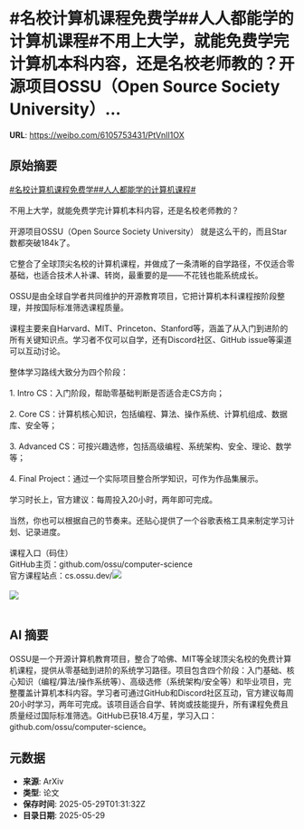 # #名校计算机课程免费学##人人都能学的计算机课程#不用上大学，就能免费学完计算机本科内容，还是名校老师教的？开源项目OSSU（Open Source Society University）...

**URL**: https://weibo.com/6105753431/PtVnIl1OX

## 原始摘要

<a href="https://m.weibo.cn/search?containerid=231522type%3D1%26t%3D10%26q%3D%23%E5%90%8D%E6%A0%A1%E8%AE%A1%E7%AE%97%E6%9C%BA%E8%AF%BE%E7%A8%8B%E5%85%8D%E8%B4%B9%E5%AD%A6%23&amp;extparam=%23%E5%90%8D%E6%A0%A1%E8%AE%A1%E7%AE%97%E6%9C%BA%E8%AF%BE%E7%A8%8B%E5%85%8D%E8%B4%B9%E5%AD%A6%23" data-hide=""><span class="surl-text">#名校计算机课程免费学#</span></a><a href="https://m.weibo.cn/search?containerid=231522type%3D1%26t%3D10%26q%3D%23%E4%BA%BA%E4%BA%BA%E9%83%BD%E8%83%BD%E5%AD%A6%E7%9A%84%E8%AE%A1%E7%AE%97%E6%9C%BA%E8%AF%BE%E7%A8%8B%23&amp;extparam=%23%E4%BA%BA%E4%BA%BA%E9%83%BD%E8%83%BD%E5%AD%A6%E7%9A%84%E8%AE%A1%E7%AE%97%E6%9C%BA%E8%AF%BE%E7%A8%8B%23" data-hide=""><span class="surl-text">#人人都能学的计算机课程#</span></a><br><br>不用上大学，就能免费学完计算机本科内容，还是名校老师教的？<br><br>开源项目OSSU（Open Source Society University） 就是这么干的，而且Star数都突破184k了。<br><br>它整合了全球顶尖名校的计算机课程，并做成了一条清晰的自学路径，不仅适合零基础，也适合技术人补课、转岗，最重要的是——不花钱也能系统成长。<br><br>OSSU是由全球自学者共同维护的开源教育项目，它把计算机本科课程按阶段整理，并按国际标准筛选课程质量。<br><br>课程主要来自Harvard、MIT、Princeton、Stanford等，涵盖了从入门到进阶的所有关键知识点。学习者不仅可以自学，还有Discord社区、GitHub issue等渠道可以互动讨论。<br><br>整体学习路线大致分为四个阶段：<br><br>1. Intro CS：入门阶段，帮助零基础判断是否适合走CS方向；<br><br>2. Core CS：计算机核心知识，包括编程、算法、操作系统、计算机组成、数据库、安全等；<br><br>3. Advanced CS：可按兴趣选修，包括高级编程、系统架构、安全、理论、数学等；<br><br>4. Final Project：通过一个实际项目整合所学知识，可作为作品集展示。<br><br>学习时长上，官方建议：每周投入20小时，两年即可完成。<br><br>当然，你也可以根据自己的节奏来。还贴心提供了一个谷歌表格工具来制定学习计划、记录进度。<br><br>课程入口（码住）<br>GitHub主页：github.com/ossu/computer-science<br>官方课程站点：cs.ossu.dev/<img style="" src="https://tvax1.sinaimg.cn/large/006Fd7o3gy1i1vb3r5r2uj30zk0y64c7.jpg" referrerpolicy="no-referrer"><br><br><img style="" src="https://tvax4.sinaimg.cn/large/006Fd7o3gy1i1vb44itxyj31x816mb1l.jpg" referrerpolicy="no-referrer"><br><br>

## AI 摘要

OSSU是一个开源计算机教育项目，整合了哈佛、MIT等全球顶尖名校的免费计算机课程，提供从零基础到进阶的系统学习路径。项目包含四个阶段：入门基础、核心知识（编程/算法/操作系统等）、高级选修（系统架构/安全等）和毕业项目，完整覆盖计算机本科内容。学习者可通过GitHub和Discord社区互动，官方建议每周20小时学习，两年可完成。该项目适合自学、转岗或技能提升，所有课程免费且质量经过国际标准筛选。GitHub已获18.4万星，学习入口：github.com/ossu/computer-science。

## 元数据

- **来源**: ArXiv
- **类型**: 论文
- **保存时间**: 2025-05-29T01:31:32Z
- **目录日期**: 2025-05-29
